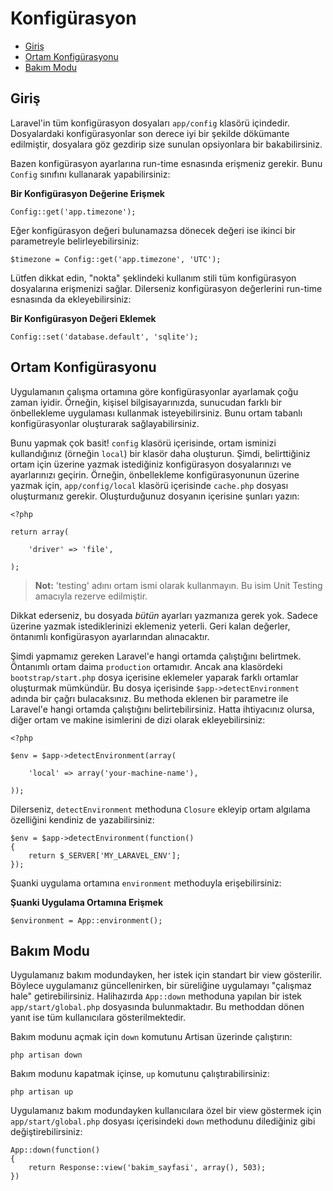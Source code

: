 # Konfigürasyon

- [Giriş](#giris)
- [Ortam Konfigürasyonu](#ortam-konfigurasyonu)
- [Bakım Modu](#bakim-modu)

<a name="giris"></a>
## Giriş

Laravel'in tüm konfigürasyon dosyaları `app/config` klasörü içindedir. Dosyalardaki konfigürasyonlar son derece iyi bir şekilde dökümante edilmiştir, dosyalara göz gezdirip size sunulan opsiyonlara bir bakabilirsiniz.

Bazen konfigürasyon ayarlarına run-time esnasında erişmeniz gerekir. Bunu `Config` sınıfını kullanarak yapabilirsiniz:

**Bir Konfigürasyon Değerine Erişmek**

	Config::get('app.timezone');

Eğer konfigürasyon değeri bulunamazsa dönecek değeri ise ikinci bir parametreyle belirleyebilirsiniz:

	$timezone = Config::get('app.timezone', 'UTC');

Lütfen dikkat edin, "nokta" şeklindeki kullanım stili tüm konfigürasyon dosyalarına erişmenizi sağlar. Dilerseniz konfigürasyon değerlerini run-time esnasında da ekleyebilirsiniz:

**Bir Konfigürasyon Değeri Eklemek**

	Config::set('database.default', 'sqlite');

<a name="ortam-konfigurasyonu"></a>
## Ortam Konfigürasyonu

Uygulamanın çalışma ortamına göre konfigürasyonlar ayarlamak çoğu zaman iyidir. Örneğin, kişisel bilgisayarınızda, sunucudan farklı bir önbellekleme uygulaması kullanmak isteyebilirsiniz. Bunu ortam tabanlı konfigürasyonlar oluşturarak sağlayabilirsiniz.

Bunu yapmak çok basit!  `config` klasörü içerisinde, ortam isminizi kullandığınız (örneğin  `local`)  bir klasör daha oluşturun. Şimdi, belirttiğiniz ortam için üzerine yazmak istediğiniz konfigürasyon dosyalarınızı ve ayarlarınızı geçirin. Örneğin, önbellekleme konfigürasyonunun üzerine yazmak için, `app/config/local` klasörü içerisinde  `cache.php` dosyası oluşturmanız gerekir. Oluşturduğunuz dosyanın içerisine şunları yazın:

	<?php

	return array(

		'driver' => 'file',

	);

> **Not:** 'testing' adını ortam ismi olarak kullanmayın. Bu isim Unit Testing amacıyla rezerve edilmiştir.

Dikkat ederseniz, bu dosyada _bütün_ ayarları yazmanıza gerek yok. Sadece üzerine yazmak istediklerinizi eklemeniz yeterli. Geri kalan değerler, öntanımlı konfigürasyon ayarlarından alınacaktır.

Şimdi yapmamız gereken Laravel'e hangi ortamda çalıştığını belirtmek. Öntanımlı ortam daima `production` ortamıdır. Ancak ana klasördeki `bootstrap/start.php` dosya içerisine eklemeler yaparak farklı ortamlar oluşturmak mümkündür. Bu dosya içerisinde `$app->detectEnvironment` adında bir çağrı bulacaksınız. Bu methoda eklenen bir parametre ile Laravel'e hangi ortamda çalıştığını belirtebilirsiniz. Hatta ihtiyacınız olursa, diğer ortam ve makine isimlerini de dizi olarak ekleyebilirsiniz:

    <?php

    $env = $app->detectEnvironment(array(

        'local' => array('your-machine-name'),

    ));

Dilerseniz, `detectEnvironment` methoduna `Closure` ekleyip ortam algılama özelliğini kendiniz de yazabilirsiniz:

	$env = $app->detectEnvironment(function()
	{
		return $_SERVER['MY_LARAVEL_ENV'];
	});

Şuanki uygulama ortamına `environment` methoduyla erişebilirsiniz:

**Şuanki Uygulama Ortamına Erişmek**

	$environment = App::environment();

<a name="bakim-modu"></a>
## Bakım Modu

Uygulamanız bakım modundayken, her istek için standart bir view gösterilir. Böylece uygulamanız güncellenirken, bir süreliğine uygulamayı "çalışmaz hale" getirebilirsiniz. Halihazırda `App::down` methoduna yapılan bir istek `app/start/global.php` dosyasında bulunmaktadır. Bu methoddan dönen yanıt ise tüm kullanıcılara gösterilmektedir.

Bakım modunu açmak için `down` komutunu Artisan üzerinde çalıştırın:

	php artisan down

Bakım modunu kapatmak içinse, `up` komutunu çalıştırabilirsiniz:

	php artisan up

Uygulamanız bakım modundayken kullanıcılara özel bir view göstermek için `app/start/global.php` dosyası içerisindeki `down` methodunu dilediğiniz gibi değiştirebilirsiniz:

	App::down(function()
	{
		return Response::view('bakim_sayfasi', array(), 503);
	})
